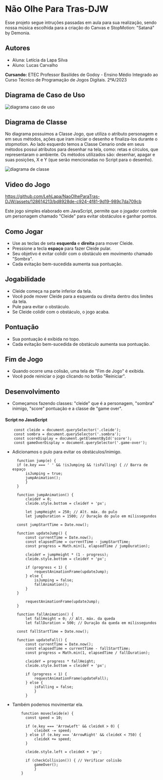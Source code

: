 # Não Olhe Para Tras-DJW
Esse projeto segue intruções passadas em aula para sua realização, sendo nossa música escolhida para a criação do Canvas e StopMotion: "Sataná" by Demonia. 

## Autores 
- Aluna: Letícia da Lapa Silva
- Aluno: Lucas Carvalho

**Cursando:** ETEC Professor Basilídes de Godoy - Ensino Médio Integrado ao Curso Técnico de Programação de Jogos Digitais. 2ºA/2023
##

## Diagrama de Caso de Uso 
![diagrama caso de uso](https://github.com/LehLapa/NaoOlheParaTras-DJW/assets/128638269/f96e01b0-39fa-441e-b107-9b928e2e3d66) 

## Diagrama de Classe 
No diagrama possuimos a Classe Jogo, que utiliza o atributo personagem e em seus métodos, ações que iram iniciar o desenho e finaliza-los durante o stopmotion.
Ao lado esquerdo temos a Classe Cenario onde em seus métodos possui atributos para desenhar na tela, como: retas e círculos, que representaram o ambiente. Os métodos utilizados são: desenhar, apagar e suas posições, X e Y (que serão mencionadas no Script para o desenho).

![diagrama de classe](https://github.com/LehLapa/NaoOlheParaTras-DJW/assets/128638269/f45986d0-598a-471a-be92-8056a9753731) 

## Video do Jogo
https://github.com/LehLapa/NaoOlheParaTras-DJW/assets/128614213/bd8928de-c924-4f81-9d19-989c7da709cb

Este jogo simples elaborado em JavaScript, permite que o jogador controle um personagem chamado "Cleide" para evitar obstáculos e ganhar pontos.

## Como Jogar
- Use as teclas de seta **esquerda** e **direita** para mover Cleide.
- Pressione a tecla **espaço** para fazer Cleide pular.
- Seu objetivo é evitar colidir com o obstáculo em movimento chamado "Sombra".
- Cada evitação bem-sucedida aumenta sua pontuação.

## Jogabilidade
- Cleide começa na parte inferior da tela.
- Você pode mover Cleide para a esquerda ou direita dentro dos limites da tela.
- Pule para evitar o obstáculo.
- Se Cleide colidir com o obstáculo, o jogo acaba.

## Pontuação
- Sua pontuação é exibida no topo.
- Cada evitação bem-sucedida de obstáculo aumenta sua pontuação.

## Fim de Jogo
- Quando ocorre uma colisão, uma tela de "Fim de Jogo" é exibida.
- Você pode reiniciar o jogo clicando no botão "Reiniciar".

## Desenvolvimento
- Começamos fazendo classes: "cleide" que é a personagem, "sombra" inimigo, "score" pontuação e a classe de "game over".
#### Script no JavaScript
  
        const cleide = document.querySelector('.cleide');
        const sombra = document.querySelector('.sombra');
        const scoreDisplay = document.getElementById('score');
        const gameOverDisplay = document.querySelector('.game-over');

- Adicionamos o pulo para evitar os obstáculos/inimigo.
  
        function jump(e) {
        if (e.key === ' ' && !isJumping && !isFalling) { // Barra de espaço
            isJumping = true;
            jumpAnimation();
            }
        }

        function jumpAnimation() {
            cleideY = 0;
            cleide.style.bottom = cleideY + 'px';

            let jumpHeight = 250; // Alt. máx. do pulo
            let jumpDuration = 1500; // Duração do pulo em milissegundos

        const jumpStartTime = Date.now();

        function updateJump() {
            const currentTime = Date.now();
            const elapsedTime = currentTime - jumpStartTime;
            const progress = Math.min(1, elapsedTime / jumpDuration);

            cleideY = jumpHeight * (1 - progress);
            cleide.style.bottom = cleideY + 'px';

            if (progress < 1) {
                requestAnimationFrame(updateJump);
            } else {
                isJumping = false;
                fallAnimation();
            }
        }

            requestAnimationFrame(updateJump);
        }

        function fallAnimation() {
            let fallHeight = 0; // Alt. máx. da queda
            let fallDuration = 500; // Duração da queda em milissegundos

        const fallStartTime = Date.now();

        function updateFall() {
            const currentTime = Date.now();
            const elapsedTime = currentTime - fallStartTime;
            const progress = Math.min(1, elapsedTime / fallDuration);

            cleideY = progress * fallHeight;
            cleide.style.bottom = cleideY + 'px';

            if (progress < 1) {
                requestAnimationFrame(updateFall);
            } else {
                isFalling = false;
                }
            }

- Também podemos movimentar ela.
  
          function movecleide(e) {
            const speed = 10;

            if (e.key === 'ArrowLeft' && cleideX > 0) {
                cleideX -= speed;
            } else if (e.key === 'ArrowRight' && cleideX < 750) {
                cleideX += speed;
            }

            cleide.style.left = cleideX + 'px';
    
            if (checkCollision()) { // Verificar colisão
                gameOver();
                }
          }
